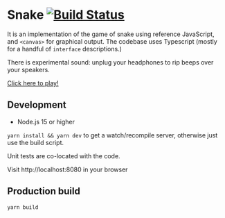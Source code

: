 # Snake  [![Build Status](https://img.shields.io/travis/avindra/snake/master.svg?style=flat)](https://travis-ci.org/avindra/snake)

It is an implementation of the game of snake using reference JavaScript, and `<canvas>` for graphical output. The codebase uses Typescript (mostly for a handful of `interface` descriptions.)

There is experimental sound: unplug your headphones to rip beeps over your speakers.

[Click here to play!](https://avindra.github.io/snake)

## Development

 * Node.js 15 or higher

`yarn install && yarn dev` to get a watch/recompile server, otherwise just use the build script.

Unit tests are co-located with the code.

Visit http://localhost:8080 in your browser

## Production build

```
yarn build
```
